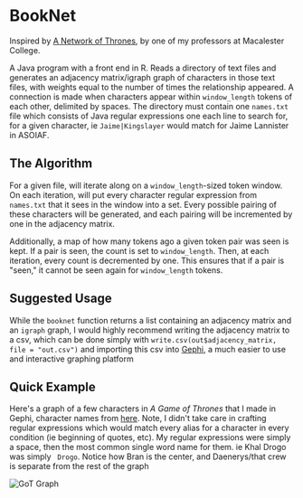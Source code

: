  # BookNet

Inspired by [A Network of Thrones](https://www.macalester.edu/~abeverid/thrones.html), by one of my professors at Macalester College.

A Java program with a front end in R. Reads a directory of text files and generates
an adjacency matrix/igraph graph of characters in those text files, with weights
equal to the number of times the relationship appeared.
A connection is made when characters appear within
`window_length` tokens of each other, delimited by spaces.
The directory must contain one `names.txt` file which
consists of Java regular expressions one each line to search for, for a
given character, ie `Jaime|Kingslayer` would match for
Jaime Lannister in ASOIAF.

## The Algorithm

For a given file, will iterate along on a `window_length`-sized token
window. On each iteration, will put every character regular
expression from `names.txt` that it sees in the window into a set. Every possible
pairing of these characters will be generated, and each pairing
will be incremented by one in the adjacency matrix.

Additionally, a map of how many tokens ago a given token pair was seen
is kept. If a pair is seen, the count is set to `window_length`. Then, at
each iteration, every count is decremented by one. This ensures that
if a pair is "seen," it cannot be seen again for `window_length` tokens.

## Suggested Usage

While the `booknet` function returns a list containing an adjacency matrix and 
an `igraph` graph, I would highly recommend writing the adjacency matrix to a 
csv, which can be done simply with `write.csv(out$adjacency_matrix, file = "out.csv")` 
and importing this csv into [Gephi](https://gephi.org/), a much easier to use and 
interactive graphing platform

## Quick Example

Here's a graph of a few characters in *A Game of Thrones* that I made in Gephi, character names from [here](https://www.reddit.com/r/asoiaf/comments/2g3p7s/spoilers_all_ive_listed_and_counted_every/). Note, I didn't take care in crafting 
regular expressions which would match every alias for a character in every condition (ie beginning of quotes, etc).
My regular expressions were simply a space, then the most common single word name for them. ie Khal Drogo was simply 
` Drogo`. Notice how Bran is the center, and Daenerys/that crew is separate from the rest of the graph

![GoT Graph](https://mhmdmodan.com/imgs/got_graph.png)
